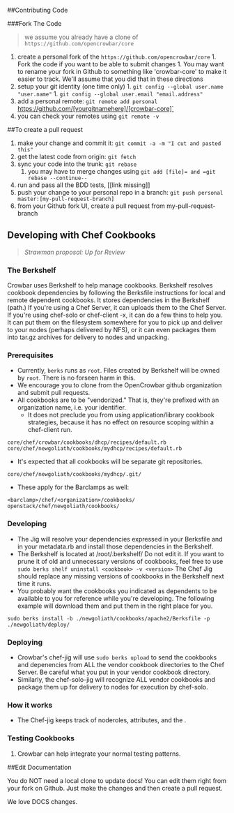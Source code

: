 ##Contributing Code

###Fork The Code

> we assume you already have a clone of  `https://github.com/opencrowbar/core`

  1. create a personal fork of the `https://github.com/opencrowbar/core`
    1. Fork the code if you want to be able to submit changes
    1. You may want to rename your fork in Github to something like 'crowbar-core' to make it easier to track.  We'll assume that you did that in these directions
  1. setup your git identity (one time only)
    1. `git config --global user.name "user.name"`
    1. `git config --global user.email "email.address"`
  1. add a personal remote: `git remote add personal `https://github.com/[yourgitnamehere]/[crowbar-core]`
  1. you can check your remotes using `git remote -v`

##To create a pull request

  1. make your change and commit it: `git commit -a -m "I cut and pasted this"`
  1. get the latest code from origin: `git fetch`
  1. sync your code into the trunk: `git rebase`
     1. you may have to merge changes using `git add [file]= and =git rebase --continue--`
  1. run and pass all the BDD tests, [[link missing]]
  1. push your change to your personal repo in a branch: `git push personal master:[my-pull-request-branch]`
  1. from your Github fork UI, create a pull request from my-pull-request-branch

## Developing with Chef Cookbooks

> _Strawman proposal: Up for Review_

### The Berkshelf

Crowbar uses Berkshelf to help manage cookbooks.  Berkshelf resolves cookbook dependencies by following the Berksfile instructions for local and remote dependent cookbooks.  It stores dependencies in the Berkshelf (path.)  If you're using a Chef Server, it can uploads them to the Chef Server.  If you're using chef-solo or chef-client -x, it can do a few thins to help you.  It can put them on the filesystem somewhere for you to pick up and deliver to your nodes (perhaps delivered by NFS), or it can even packages them into tar.gz archives for delivery to nodes and unpacking. 

### Prerequisites

  * Currently, `berks` runs as `root`.  Files created by Berkshelf will be owned by `root`.  There is no forseen harm in this.
  * We encourage you to clone from the OpenCrowbar github organization and submit pull requests.
  * All cookbooks are to be "vendorized." That is, they're prefixed with an organization name, i.e. your identifier.
    * It does not preclude you from using application/library cookbook strategies, because it has no effect on resource scoping within a chef-client run.
```
core/chef/crowbar/cookbooks/dhcp/recipes/default.rb
core/chef/newgoliath/cookbooks/mydhcp/recipes/default.rb
```
  * It's expected that all cookbooks will be separate git repositories.
```
core/chef/newgoliath/cookbooks/mydhcp/.git/
```
  * These apply for the Barclamps as well:
```
<barclamp>/chef/<organization>/cookbooks/
openstack/chef/newgoliath/cookbooks/
```

### Developing

  * The Jig will resolve your dependencies expressed in your Berksfile and in your metadata.rb and install those dependencies in the Berkshelf.
  * The Berkshelf is located at /root/.berkshelf/  Do not edit it.  If you want to prune it of old and unnecessary versions of cookbooks, feel free to use `sudo berks shelf uninstall <cookbook> -v <version>`  The Chef Jig should replace any missing versions of cookbooks in the Berkshelf next time it runs.
  * You probably want the cookbooks you indicated as dependents to be available to you for reference while you're developing.  The following example will download them and put them in the right place for you.

```sudo berks install -b ./newgoliath/cookbooks/apache2/Berksfile -p ./newgoliath/deploy/```

### Deploying

  * Crowbar's chef-jig will use `sudo berks upload` to send the cookbooks and depenencies from ALL the vendor cookbook directories to the Chef Server.  Be careful what you put in your vendor cookbook directory.
  * Similarly, the chef-solo-jig will recognize ALL vendor cookbooks and package them up for delivery to nodes for execution by chef-solo.

### How it works

  * The Chef-jig keeps track of noderoles, attributes, and the .


### Testing Cookbooks

   1. Crowbar can help integrate your normal testing patterns.

##Edit Documentation

You do NOT need a local clone to update docs!  You can edit them right from your fork on Github.  Just make the changes and then create a pull request.  

We love DOCS changes.
